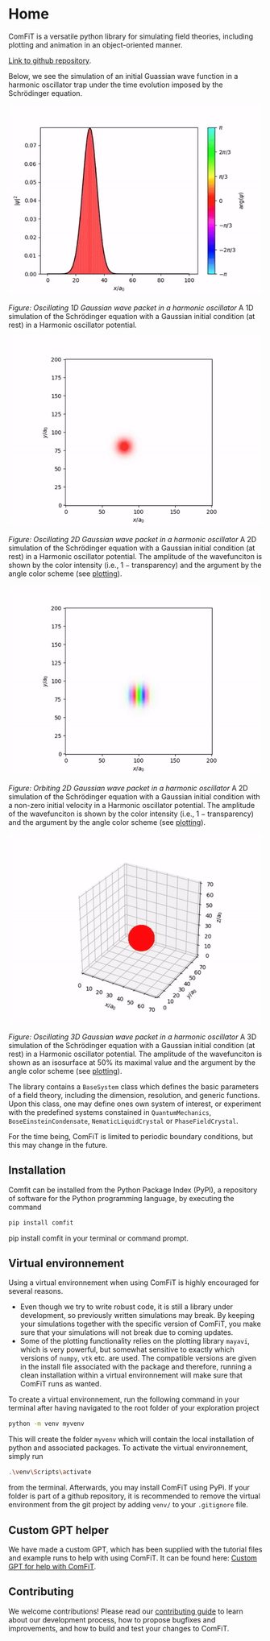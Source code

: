 # Home

ComFiT is a versatile python library for simulating field theories, including plotting and animation in an object-oriented manner.

[Link to github repository](https://github.com/vidarsko/ComFiT).

Below, we see the simulation of an initial Guassian wave function in a harmonic oscillator trap under the time evolution imposed by the Schrödinger equation.

![Oscillating 1D Gaussian wave packet in a harmonic oscillator](images/index_1D_Quantum_Mechanics_Gaussian.gif)

*Figure: Oscillating 1D Gaussian wave packet in a harmonic oscillator* A 1D simulation of the Schrödinger equation with a Gaussian initial condition (at rest) in a Harmonic oscillator potential.

![Oscillating 2D Gaussian wave packet in a harmonic oscillator](images/index_2D_Quantum_mechanics_Gaussian_oscillating.gif)

*Figure: Oscillating 2D Gaussian wave packet in a harmonic oscillator* A 2D simulation of the Schrödinger equation with a Gaussian initial condition (at rest) in a Harmonic oscillator potential.
The amplitude of the wavefunciton is shown by the color intensity (i.e., $1-\textrm{transparency}$) and the argument by the angle color scheme (see [plotting](Plotting.md)).

![Orbiting 2D Gaussian wave packet in a harmonic oscillator](images/index_2D_Quantum_mechanics_Gaussian_circular_orbit.gif)

*Figure: Orbiting 2D Gaussian wave packet in a harmonic oscillator* A 2D simulation of the Schrödinger equation with a Gaussian initial condition with a non-zero initial velocity in a Harmonic oscillator potential.
The amplitude of the wavefunciton is shown by the color intensity (i.e., $1-\textrm{transparency}$) and the argument by the angle color scheme (see [plotting](Plotting.md)).

![Oscillating 3D Gaussian wave packet in a harmonic oscillator](images/index_3D_Quantum_Mechanics_Gaussian.gif)

*Figure: Oscillating 3D Gaussian wave packet in a harmonic oscillator* A 3D simulation of the Schrödinger equation with a Gaussian initial condition (at rest) in a Harmonic oscillator potential.
The amplitude of the wavefunciton is shown as an isosurface at $50\%$ its maximal value and the argument by the angle color scheme (see [plotting](Plotting.md)).

The library contains a `BaseSystem` class which defines the basic parameters of a field theory, including the dimension, resolution, and generic functions.
Upon this class, one may define ones own system of interest, or experiment with the predefined systems constained in `QuantumMechanics`, `BoseEinsteinCondensate`, `NematicLiquidCrystal` or `PhaseFieldCrystal`.

For the time being, ComFiT is limited to periodic boundary conditions, but this may change in the future.

## Installation

Comfit can be installed from the Python Package Index (PyPI), a repository of software for the Python programming language, by executing the command

```bash
pip install comfit
```

pip install comfit in your terminal or command prompt.

## Virtual environnement

Using a virtual environnement when using ComFiT is highly encouraged for several reasons.

* Even though we try to write robust code, it is still a library under development, so previously written simulations may break. By keeping your simulations together with the specific version of ComFiT, you make sure that your simulations will not break due to coming updates.
* Some of the plotting functionality relies on the plotting library `mayavi`, which is very powerful, but somewhat sensitive to exactly which versions of `numpy`, `vtk` etc. are used. The compatible versions are given in the install file associated with the package and therefore, running a clean installation within a virtual environnement will make sure that ComFiT runs as wanted.

To create a virtual environnement, run the following command in your terminal after having navigated to the root folder of your exploration project

```bash
python -m venv myvenv
```

This will create the folder `myvenv` which will contain the local installation of python and associated packages.
To activate the virtual environnement, simply run

```bash
.\venv\Scripts\activate
```

from the terminal.
Afterwards, you may install ComFiT using PyPi.
If your folder is part of a github repository, it is recommended to remove the virtual environment from the git project by adding `venv/` to your `.gitignore` file.

## Custom GPT helper

We have made a custom GPT, which has been supplied with the tutorial files and example runs to help with using ComFiT.
It can be found here: [Custom GPT for help with ComFiT](https://chat.openai.com/g/g-xTFlvInYT-comfit-support).

## Contributing

We welcome contributions! Please read our [contributing guide](/docs/Contributing.md) to learn about our development process, how to propose bugfixes and improvements, and how to build and test your changes to ComFiT.
